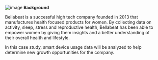 
![image](https://github.com/Layla-Abraham/Google-Data-Analytics-Capstone-Project/assets/165209359/e7a7c12a-b799-48cb-b595-cabae83d4504)
**Background**

Bellabeat is a successful high tech company founded in 2013 that manufactures health focused products for women. By collecting data on activity, sleep, stress and reproductive health, Bellabeat has been able to empower women by giving them insights and a better understanding of their overall health and lifestyle.

In this case study, smart device usage data will be analyzed to help determine new growth opportunities for the company. 
